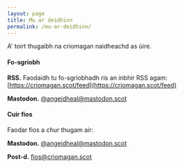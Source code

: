 ```yaml
---
layout: page
title: Mu ar deidhinn
permalink: /mu-ar-deidhinn/
---
```


A' toirt thugaibh na criomagan naidheachd as ùire.

#### Fo-sgriobh

**RSS.** Faodaidh tu fo-sgrìobhadh ris an inbhir RSS agam: [https://criomagan.scot/feed](https://criomagan.scot/feed)

**Mastodon.** [@angeidheal@mastodon.scot](https:www.mastodon.scot/@angeidheal)

#### Cuir fios

Faodar fios a chur thugam air:

**Mastodon.** [@angeidheal@mastodon.scot](https:www.mastodon.scot/@angeidheal)

**Post-d.** [fios@criomagan.scot](mailto:fios@criomagan.scot)
